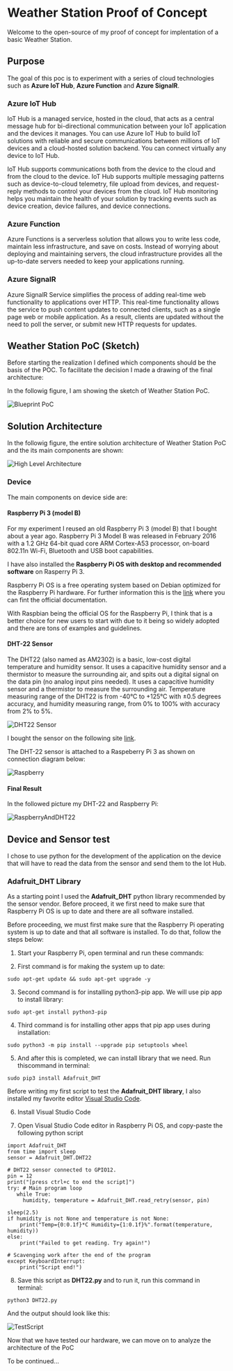 # Weather Station Proof of Concept
Welcome to the open-source of my proof of concept for implentation of a basic Weather Station.


## Purpose
The goal of this poc is to experiment with a series of cloud technologies such as **Azure IoT Hub**, **Azure Function** and **Azure SignalR**.


### Azure IoT Hub
IoT Hub is a managed service, hosted in the cloud, that acts as a central message hub for bi-directional communication between your IoT application and the devices it manages. You can use Azure IoT Hub to build IoT solutions with reliable and secure communications between millions of IoT devices and a cloud-hosted solution backend. You can connect virtually any device to IoT Hub.

IoT Hub supports communications both from the device to the cloud and from the cloud to the device. IoT Hub supports multiple messaging patterns such as device-to-cloud telemetry, file upload from devices, and request-reply methods to control your devices from the cloud. IoT Hub monitoring helps you maintain the health of your solution by tracking events such as device creation, device failures, and device connections.

### Azure Function
Azure Functions is a serverless solution that allows you to write less code, maintain less infrastructure, and save on costs. Instead of worrying about deploying and maintaining servers, the cloud infrastructure provides all the up-to-date servers needed to keep your applications running.

### Azure SignalR
Azure SignalR Service simplifies the process of adding real-time web functionality to applications over HTTP. This real-time functionality allows the service to push content updates to connected clients, such as a single page web or mobile application. As a result, clients are updated without the need to poll the server, or submit new HTTP requests for updates.


## Weather Station PoC (Sketch)
Before starting the realization I defined which components should be the basis of the POC. To facilitate the decision I made a drawing of the final architecture:

In the followig figure, I am showing the sketch of Weather Station PoC.

![Blueprint PoC](Images/WeatherStationHA.png "Blueprint PoC")


## Solution Architecture
In the followig figure, the entire solution architecture of Weather Station PoC and the its main components are shown:

![High Level Architecture](Images/PCH.WeatherStationHLA.png "High Level Architecture")

### Device
The main components on device side are:

#### Raspberry Pi 3 (model B)
For my experiment I reused an old Raspberry Pi 3 (model B) that I bought about a year ago. Raspberry Pi 3 Model B was released in February 2016 with a 1.2 GHz 64-bit quad core ARM Cortex-A53 processor, on-board 802.11n Wi-Fi, Bluetooth and USB boot capabilities.

I have also installed the **Raspberry Pi OS with desktop and recommended software** on Rasperry Pi 3. 

Raspberry Pi OS is a free operating system based on Debian optimized for the Raspberry Pi hardware. For further information this is the [link](https://www.raspberrypi.org/software/operating-systems/) where you can fint the official documentation.

With Raspbian being the official OS for the Raspberry Pi,  I think that is a better choice for new users to start with due to it being so widely adopted and there are tons of examples and guidelines.


#### DHT-22 Sensor
The DHT22 (also named as AM2302) is a basic, low-cost digital temperature and humidity sensor. It uses a capacitive humidity sensor and a thermistor to measure the surrounding air, and spits out a digital signal on the data pin (no analog input pins needed). It uses a capacitive humidity sensor and a thermistor to measure the surrounding air. Temperature measuring range of the DHT22 is from -40°C to +125°C with ±0.5 degrees accuracy, and humidity measuring range, from 0% to 100% with accuracy from 2% to 5%.

![DHT22 Sensor](Images/DHT22.png "DHT22 Sensor")

I bought the sensor on the following site [link](https://az-delivery.de).

The DHT-22 sensor is attached to a Raspeberry Pi 3 as shown on connection diagram below:

![Raspberry](Images/Raspberry.png "Connecting the sensor with Rasperry Pi")


#### Final Result
In the followed picture my DHT-22 and Raspberry Pi:

![RaspberryAndDHT22](Images/RaspberryAndDHT22.png "Final result")


## Device and Sensor test
I chose to use python for the development of the application on the device that will have to read the data from the sensor and send them to the Iot Hub.

### Adafruit_DHT Library
As a starting point I used the **Adafruit_DHT** python library recommended by the sensor vendor. Before proceed, it we first need to make sure that Raspberry Pi OS is up to date and there are all software installed.

Before proceeding, we must first make sure that the Raspberry Pi operating system is up to date and that all software is installed. To do that, follow the steps below:

1. Start your Raspberry Pi, open terminal and run these commands:

2. First command is for making the system up to date:

```
sudo apt-get update && sudo apt-get upgrade -y
```

3. Second command is for installing python3-pip app. We will use pip app to install library:

```
sudo apt-get install python3-pip
```

4. Third command is for installing other apps that pip app uses during installation:

```
sudo python3 -m pip install --upgrade pip setuptools wheel
```

5. And after this is completed, we can install library that we need. Run thiscommand in terminal:

```
sudo pip3 install Adafruit_DHT
```

Before writing my first script to test the **Adafruit_DHT library**, I also installed my favorite editor [Visual Studio Code](https://code.visualstudio.com/).

6. Install Visual Studio Code

7. Open Visual Studio Code editor in Raspberry Pi OS, and copy-paste the following python script

```
import Adafruit_DHT
from time import sleep
sensor = Adafruit_DHT.DHT22

# DHT22 sensor connected to GPIO12.
pin = 12
print("[press ctrl+c to end the script]")
try: # Main program loop
   while True:
     humidity, temperature = Adafruit_DHT.read_retry(sensor, pin)

sleep(2.5)
if humidity is not None and temperature is not None:
    print("Temp={0:0.1f}*C Humidity={1:0.1f}%".format(temperature, humidity))
else:
    print("Failed to get reading. Try again!")

# Scavenging work after the end of the program
except KeyboardInterrupt:
    print("Script end!")
```

8. Save this script as **DHT22.py** and to run it, run this command in terminal:

```
python3 DHT22.py
```

And the output should look like this:

![TestScript](Images/TestScript.png "Output test script")

Now that we have tested our hardware, we can move on to analyze the architecture of the PoC




To be continued...
